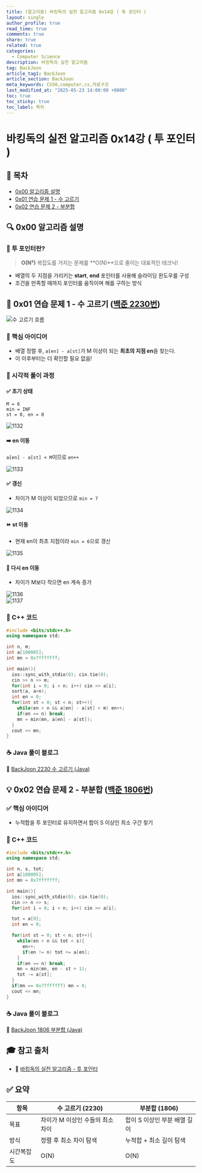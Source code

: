 ```yaml
---
title: (알고리즘) 바킹독의 실전 알고리즘 Ox14강 ( 투 포인터 )
layout: single
author_profile: true
read_time: true
comments: true
share: true
related: true
categories:
  - Computer Science
description: 바킹독의 실전 알고리즘
tag: BackJoon
article_tag1: BackJoon
article_section: BackJoon
meta_keywords: CS50,computer,cs,자료구조
last_modified_at: "2025-05-23 14:00:00 +0800"
toc: true
toc_sticky: true
toc_label: 목차
---
```


# 바킹독의 실전 알고리즘 0x14강 ( 투 포인터 )

## 📌 목차

- [0x00 알고리즘 설명](#0x00-알고리즘-설명)
- [0x01 연습 문제 1 - 수 고르기](#0x01-연습-문제-1---수-고르기)
- [0x02 연습 문제 2 - 부분합](#0x02-연습-문제-2---부분합)

## 🔍 0x00 알고리즘 설명

### 🧠 투 포인터란?

> **O(N²)** 복잡도를 가지는 문제를 **O(N)**으로 줄이는 대표적인 테크닉!

- 배열의 두 지점을 가리키는 **start**, **end** 포인터를 사용해 슬라이딩 윈도우를 구성
- 조건을 만족할 때까지 포인터를 움직이며 해를 구하는 방식

## 🧪 0x01 연습 문제 1 - 수 고르기 ([백준 2230번](https://www.acmicpc.net/problem/2230))

![수 고르기 흐름](/assets/images/post/ComputerStudy/1131.png)

### 🚩 핵심 아이디어

- 배열 정렬 후, `a[en] - a[st]`가 M 이상이 되는 **최초의 지점 en**을 찾는다.
- 이 이후부터는 더 확인할 필요 없음!

### 🎯 시각적 풀이 과정

#### ✅ 초기 상태

```plaintext
M = 6
min = INF
st = 0, en = 0
```

![1132](/assets/images/post/ComputerStudy/1132.png)

#### ➡️ en 이동

`a[en] - a[st] < M`이므로 `en++`

![1133](/assets/images/post/ComputerStudy/1133.png)

#### ✅ 갱신

- 차이가 M 이상이 되었으므로 `min = 7`

![1134](/assets/images/post/ComputerStudy/1134.png)

#### ⏩ st 이동

- 현재 en이 최초 지점이라 `min = 6`으로 갱신

![1135](/assets/images/post/ComputerStudy/1135.png)

#### 🔁 다시 en 이동

- 차이가 M보다 작으면 en 계속 증가

![1136](/assets/images/post/ComputerStudy/1136.png)  
![1137](/assets/images/post/ComputerStudy/1137.png)

### 🧾 C++ 코드

```cpp
#include <bits/stdc++.h>
using namespace std;

int n, m;
int a[100005];
int mn = 0x7fffffff;

int main(){
  ios::sync_with_stdio(0); cin.tie(0);
  cin >> n >> m;
  for(int i = 0; i < n; i++) cin >> a[i];
  sort(a, a+n);
  int en = 0;
  for(int st = 0; st < n; st++){
    while(en < n && a[en] - a[st] < m) en++;
    if(en == n) break;
    mn = min(mn, a[en] - a[st]);
  }
  cout << mn;
}
```

### ☕ Java 풀이 블로그

🔗 [BackJoon 2230 수 고르기 (Java)](https://nicednjsdud.github.io/algorithm/Algorithm-BackJoon-BackJoon_2230/)

## 💡 0x02 연습 문제 2 - 부분합 ([백준 1806번](https://www.acmicpc.net/problem/1806))

### ✅ 핵심 아이디어

- 누적합을 투 포인터로 유지하면서 합이 S 이상인 최소 구간 찾기

### 🧾 C++ 코드

```cpp
#include <bits/stdc++.h>
using namespace std;

int n, s, tot;
int a[100005];
int mn = 0x7fffffff;

int main(){
  ios::sync_with_stdio(0); cin.tie(0);
  cin >> n >> s;
  for(int i = 0; i < n; i++) cin >> a[i];

  tot = a[0];
  int en = 0;

  for(int st = 0; st < n; st++){
    while(en < n && tot < s){
      en++;
      if(en != n) tot += a[en];
    }
    if(en == n) break;
    mn = min(mn, en - st + 1);
    tot -= a[st];
  }
  if(mn == 0x7fffffff) mn = 0;
  cout << mn;
}
```

### ☕ Java 풀이 블로그

🔗 [BackJoon 1806 부분합 (Java)](https://nicednjsdud.github.io/algorithm/Algorithm-BackJoon-BackJoon_1806/)

## 🎓 참고 출처

- 🎥 [바킹독의 실전 알고리즘 - 투 포인터](https://www.youtube.com/watch?v=I_0aAKzu0m8&list=PLtqbFd2VIQv4O6D6l9HcD732hdrnYb6CY)

## ✅ 요약

| 항목 | 수 고르기 (2230) | 부분합 (1806) |
|------|------------------|----------------|
| 목표 | 차이가 M 이상인 수들의 최소 차이 | 합이 S 이상인 부분 배열 길이 |
| 방식 | 정렬 후 최소 차이 탐색 | 누적합 + 최소 길이 탐색 |
| 시간복잡도 | O(N) | O(N) |

